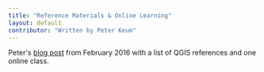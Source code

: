```yaml
---
title: "Reference Materials & Online Learning"
layout: default
contributor: "Written by Peter Keum"
---
```


Peter's [blog post](http://psqgis.org/blog/2016/02/06/Reference-Materials) from February 2016 with a list of QGIS references and one online class.
